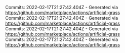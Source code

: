 Commits: 2022-02-17T21:27:42.404Z - Generated via https://github.com/marketplace/actions/artificial-grass
<br>
Commits: 2022-02-17T21:27:42.404Z - Generated via https://github.com/marketplace/actions/artificial-grass
<br>
Commits: 2022-02-17T21:27:42.404Z - Generated via https://github.com/marketplace/actions/artificial-grass
<br>
Commits: 2022-02-17T21:27:42.404Z - Generated via https://github.com/marketplace/actions/artificial-grass
<br>
